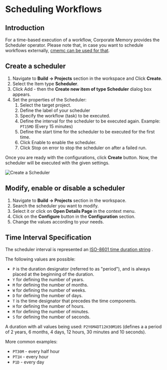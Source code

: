 # Scheduling Workflows

## Introduction

For a time-based execution of a workflow, Corporate Memory provides the Scheduler operator. Please note that, in case you want to schedule workflows externally, [cmemc can be used for that](../cmemc-command-line-interface/workflow-execution-and-orchestration/index.md).

## Create a scheduler

1. Navigate to **Build → Projects** section in the workspace and Click **Create**.
1. Select the Item type **Scheduler**.
1. Click Add - then the **Create new item of type Scheduler** dialog box appears.
1. Set the properties of the Scheduler:
    1. Select the target project.
    1. Define the label of your scheduler
    1. Specify the workflow (task) to be executed.
    1. Define the interval for the scheduler to be executed again.
        Example: `PT15MD` (Every 15 minutes)
    1. Define the start time for the scheduler to be executed for the first time.
    1. Click Enable to enable the scheduler.
    1. Click Stop on error to stop the scheduler on after a failed run.

Once you are ready with the configurations, click **Create** button. Now, the scheduler will be executed with the given settings.

![Create a Scheduler](22-1-CreateScheduler.gif "Create a Scheduler")


## Modify, enable or disable a scheduler

1. Navigate to **Build → Projects** section in the workspace.
1. Search the scheduler you want to modify.
1. Select it or click on **Open Details Page** in the context menu.
1. Click on the **Configure** button in the **Configuration** section.
1. Change the values according to your needs.

## Time Interval Specification

The scheduler interval is represented an [ISO-8601 time duration string](https://en.wikipedia.org/wiki/ISO_8601#Durations) .

The following values are possible:

- `P` is the duration designator (referred to as "period"), and is always placed at the beginning of the duration.
- `Y` for defining the number of years.
- `M` for defining the number of months.
- `W` for defining the number of weeks.
- `D` for defining the number of days.
- `T` is the time designator that precedes the time components.
- `H` for defining the number of hours.
- `M` for defining the number of minutes.
- `S` for defining the number of seconds.

A duration with all values being used: `P2Y6M4DT12H30M10S` (defines a a period of 2 years, 6 months, 4 days, 12 hours, 30 minutes and 10 seconds).

More common examples:

- `PT30M` - every half hour
- `PT1H` - every hour
- `P1D` - every day

